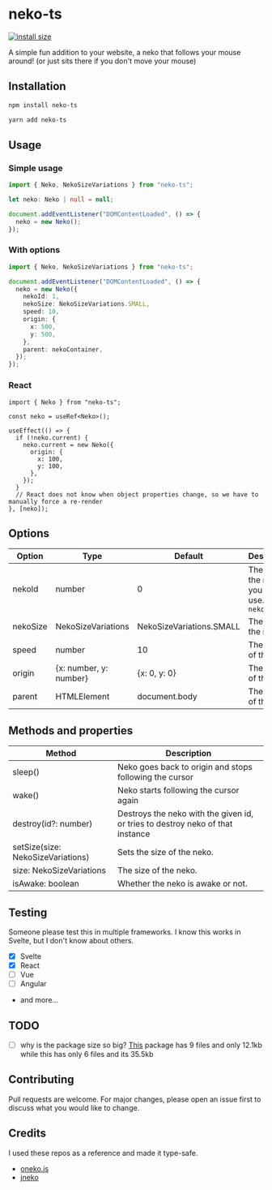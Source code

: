 # neko-ts

[![install size](https://packagephobia.com/badge?p=neko-ts@0.0.5)](https://packagephobia.com/result?p=neko-ts@0.0.5)

A simple fun addition to your website, a neko that follows your mouse around! (or just sits there if you don't move your mouse)

## Installation

```bash
npm install neko-ts

yarn add neko-ts
```

## Usage

### Simple usage

```ts
import { Neko, NekoSizeVariations } from "neko-ts";

let neko: Neko | null = null;

document.addEventListener("DOMContentLoaded", () => {
  neko = new Neko();
});
```

### With options

```ts
import { Neko, NekoSizeVariations } from "neko-ts";

document.addEventListener("DOMContentLoaded", () => {
  neko = new Neko({
    nekoId: 1,
    nekoSize: NekoSizeVariations.SMALL,
    speed: 10,
    origin: {
      x: 500,
      y: 500,
    },
    parent: nekoContainer,
  });
});
```

### React

```tsx
import { Neko } from "neko-ts";

const neko = useRef<Neko>();

useEffect(() => {
  if (!neko.current) {
    neko.current = new Neko({
      origin: {
        x: 100,
        y: 100,
      },
    });
  }
  // React does not know when object properties change, so we have to manually force a re-render
}, [neko]);
```

## Options

| Option   | Type                   | Default                  | Description                                            |
| -------- | ---------------------- | ------------------------ | ------------------------------------------------------ |
| nekoId   | number                 | 0                        | The id of the neko you want to use. `data-neko="{id}"` |
| nekoSize | NekoSizeVariations     | NekoSizeVariations.SMALL | The size of the neko.                                  |
| speed    | number                 | 10                       | The speed of the neko.                                 |
| origin   | {x: number, y: number} | {x: 0, y: 0}             | The origin of the neko.                                |
| parent   | HTMLElement            | document.body            | The parent of the neko.                                |

## Methods and properties

| Method                            | Description                                                                    |
| --------------------------------- | ------------------------------------------------------------------------------ |
| sleep()                           | Neko goes back to origin and stops following the cursor                        |
| wake()                            | Neko starts following the cursor again                                         |
| destroy(id?: number)              | Destroys the neko with the given id, or tries to destroy neko of that instance |
| setSize(size: NekoSizeVariations) | Sets the size of the neko.                                                     |
| size: NekoSizeVariations          | The size of the neko.                                                          |
| isAwake: boolean                  | Whether the neko is awake or not.                                              |

## Testing

Someone please test this in multiple frameworks. I know this works in Svelte, but I don't know about others.

- [x] Svelte
- [x] React
- [ ] Vue
- [ ] Angular
- and more...

## TODO

- [ ] why is the package size so big? [This](https://github.com/Nekos-life/nekos-dot-life#readme) package has 9 files and only 12.1kb while this has only 6 files and its 35.5kb

## Contributing

Pull requests are welcome. For major changes, please open an issue first to discuss what you would like to change.

## Credits

I used these repos as a reference and made it type-safe.

- [oneko.js](https://github.com/adryd325/oneko.js/)
- [jneko](https://github.com/evert/jneko)
